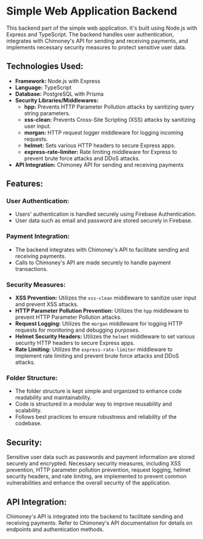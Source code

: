 # Simple Web Application Backend

This backend part of the simple web application. It's built using Node.js with Express and TypeScript. The backend handles user authentication, integrates with Chimoney's API for sending and receiving payments, and implements necessary security measures to protect sensitive user data.

## Technologies Used:

- **Framework:** Node.js with Express
- **Language:** TypeScript
- **Database:** PostgreSQL with Prisma
- **Security Libraries/Middlewares:**
  - **hpp:** Prevents HTTP Parameter Pollution attacks by sanitizing query string parameters.
  - **xss-clean:** Prevents Cross-Site Scripting (XSS) attacks by sanitizing user input.
  - **morgan:** HTTP request logger middleware for logging incoming requests.
  - **helmet:** Sets various HTTP headers to secure Express apps.
  - **express-rate-limiter:** Rate limiting middleware for Express to prevent brute force attacks and DDoS attacks.
- **API Integration:** Chimoney API for sending and receiving payments

## Features:

### User Authentication:

- Users' authentication is handled securely using Firebase Authentication.
- User data such as email and password are stored securely in Firebase.

### Payment Integration:

- The backend integrates with Chimoney's API to facilitate sending and receiving payments.
- Calls to Chimoney's API are made securely to handle payment transactions.

### Security Measures:

- **XSS Prevention:** Utilizes the `xss-clean` middleware to sanitize user input and prevent XSS attacks.
- **HTTP Parameter Pollution Prevention:** Utilizes the `hpp` middleware to prevent HTTP Parameter Pollution attacks.
- **Request Logging:** Utilizes the `morgan` middleware for logging HTTP requests for monitoring and debugging purposes.
- **Helmet Security Headers:** Utilizes the `helmet` middleware to set various security HTTP headers to secure Express apps.
- **Rate Limiting:** Utilizes the `express-rate-limiter` middleware to implement rate limiting and prevent brute force attacks and DDoS attacks.

### Folder Structure:

- The folder structure is kept simple and organized to enhance code readability and maintainability.
- Code is structured in a modular way to improve reusability and scalability.
- Follows best practices to ensure robustness and reliability of the codebase.

## Security:

Sensitive user data such as passwords and payment information are stored securely and encrypted. Necessary security measures, including XSS prevention, HTTP parameter pollution prevention, request logging, helmet security headers, and rate limiting, are implemented to prevent common vulnerabilities and enhance the overall security of the application.

## API Integration:

Chimoney's API is integrated into the backend to facilitate sending and receiving payments. Refer to Chimoney's API documentation for details on endpoints and authentication methods.
